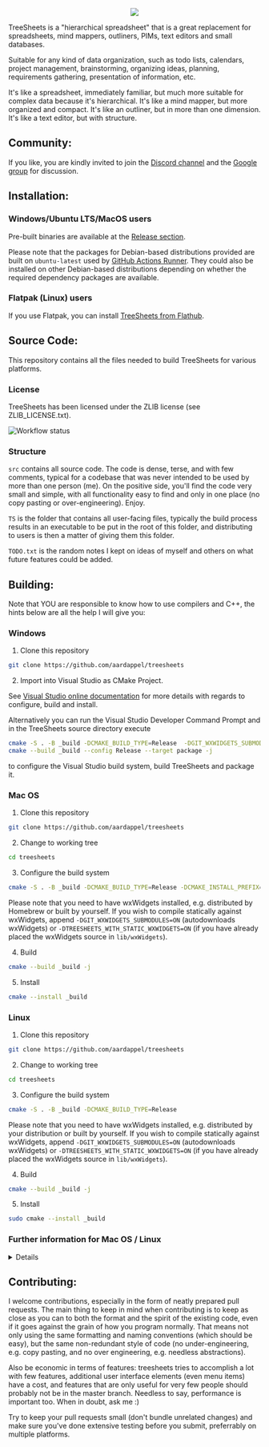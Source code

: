 <p align="center">
  <img src="https://github.com/user-attachments/assets/1d6dc57a-5db2-48ce-82b9-5e7675bf0e7d">
</p>

TreeSheets is a "hierarchical spreadsheet" that is a great replacement for spreadsheets, mind mappers, outliners, PIMs, text editors and small databases.

Suitable for any kind of data organization, such as todo lists, calendars, project management, brainstorming, organizing ideas, planning, requirements gathering, presentation of information, etc.

It's like a spreadsheet, immediately familiar, but much more suitable for complex data because it's hierarchical.
It's like a mind mapper, but more organized and compact.
It's like an outliner, but in more than one dimension.
It's like a text editor, but with structure.

Community:
----------
If you like, you are kindly invited to join the [Discord channel](https://discord.gg/HAfKkJz) and 
the [Google group](https://groups.google.com/group/treesheets) for discussion.

Installation:
-------------

### Windows/Ubuntu LTS/MacOS users

Pre-built binaries are available at the
[Release section](https://github.com/aardappel/treesheets/releases). 

Please note that the packages for Debian-based distributions provided are built on `ubuntu-latest` used by [GitHub Actions Runner](https://github.com/actions/runner-images). They could also be installed on other Debian-based distributions depending on whether the required dependency packages are available.

### Flatpak (Linux) users

If you use Flatpak, you can install [TreeSheets from Flathub](https://flathub.org/apps/com.strlen.TreeSheets).

Source Code:
------------
This repository contains all the files needed to build TreeSheets for various platforms.

### License

TreeSheets has been licensed under the ZLIB license (see ZLIB_LICENSE.txt).

![Workflow status](https://github.com/aardappel/treesheets/actions/workflows/build.yml/badge.svg)

### Structure

`src` contains all source code. The code is dense, terse, and with few comments, typical for a codebase that was never
intended to be used by more than one person (me). On the positive side, you'll find the code very small and simple,
with all functionality easy to find and only in one place (no copy pasting or over-engineering). Enjoy.

`TS` is the folder that contains all user-facing files, typically the build process results in an executable to be put
in the root of this folder, and distributing to users is then a matter of giving them this folder.

`TODO.txt` is the random notes I kept on ideas of myself and others on what future features could be added.


Building:
---------
Note that YOU are responsible to know how to use compilers and C++, the hints below are all the help I will give you:

### Windows

1. Clone this repository
```sh
git clone https://github.com/aardappel/treesheets
```
2. Import into Visual Studio as CMake Project.

See
[Visual Studio online documentation](https://learn.microsoft.com/en-us/cpp/build/cmake-projects-in-visual-studio?view=msvc-170) for more details with regards to configure, build and install.

Alternatively you can run the Visual Studio Developer Command Prompt and in the TreeSheets source directory execute

```sh
cmake -S . -B _build -DCMAKE_BUILD_TYPE=Release  -DGIT_WXWIDGETS_SUBMODULES=ON
cmake --build _build --config Release --target package -j
```
to configure the Visual Studio build system, build TreeSheets and package it.

### Mac OS
  
1. Clone this repository
```sh
git clone https://github.com/aardappel/treesheets
```
2. Change to working tree
```sh
cd treesheets
```
3. Configure the build system
```sh
cmake -S . -B _build -DCMAKE_BUILD_TYPE=Release -DCMAKE_INSTALL_PREFIX=/Applications
```

Please note that you need to have wxWidgets installed, e.g. distributed by Homebrew or built by yourself. 
If you wish to compile statically against wxWidgets, append `-DGIT_WXWIDGETS_SUBMODULES=ON` (autodownloads wxWidgets) or `-DTREESHEETS_WITH_STATIC_WXWIDGETS=ON` (if you have already placed the wxWidgets source in `lib/wxWidgets`).

4. Build
```sh
cmake --build _build -j
```
5. Install
```sh
cmake --install _build
```

### Linux
  
1. Clone this repository
```sh
git clone https://github.com/aardappel/treesheets
```
2. Change to working tree
```sh
cd treesheets
```
3. Configure the build system
```sh
cmake -S . -B _build -DCMAKE_BUILD_TYPE=Release
```

Please note that you need to have wxWidgets installed, e.g. distributed by your distribution or built by yourself. 
If you wish to compile statically against wxWidgets, append `-DGIT_WXWIDGETS_SUBMODULES=ON` (autodownloads wxWidgets) or `-DTREESHEETS_WITH_STATIC_WXWIDGETS=ON` (if you have already placed the wxWidgets source in `lib/wxWidgets`).

4. Build
```sh
cmake --build _build -j
```
5. Install
```sh
sudo cmake --install _build
```

### Further information for Mac OS / Linux
<details>

 - If you like to build wxWidgets by yourself:
    - You can use the version of wxWidgets from https://github.com/wxWidgets/wxWidgets.git.
    - Follow the instructions to build there, but add `--enable-unicode` and `--disable-shared` to the `configure` step.
- You can change the default installation prefix (`/usr/local`) by passing something like `-DCMAKE_INSTALL_PREFIX=/usr`.
- If you are MacOS X user, a bundle will be installed to the installation prefix.

</details>

Contributing:
-------------
I welcome contributions, especially in the form of neatly prepared pull requests. The main thing to keep in mind when
contributing is to keep as close as you can to both the format and the spirit of the existing code, even if it goes
against the grain of how you program normally. That means not only using the same formatting and naming conventions
(which should be easy), but the same non-redundant style of code (no under-engineering, e.g. copy pasting,
and no over engineering, e.g. needless abstractions).

Also be economic in terms of features: treesheets tries to accomplish a lot with few features, additional user
interface elements (even menu items) have a cost, and features that are only useful for very few people should
probably not be in the master branch. Needless to say, performance is important too. When in doubt, ask me :)

Try to keep your pull requests small (don't bundle unrelated changes) and make sure you've done extensive testing
before you submit, preferrably on multiple platforms.
